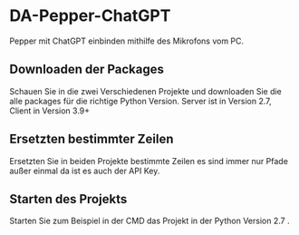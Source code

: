 # DA-Pepper-ChatGPT
Pepper mit ChatGPT einbinden mithilfe des Mikrofons vom PC.

## Downloaden der Packages
Schauen Sie in die zwei Verschiedenen Projekte und downloaden Sie die alle packages für die richtige Python Version.
Server ist in Version 2.7, Client in Version 3.9+

## Ersetzten bestimmter Zeilen
Ersetzten Sie in beiden Projekte bestimmte Zeilen es sind immer nur Pfade außer einmal da ist es auch der API Key.

## Starten des Projekts
Starten Sie zum Beispiel in der CMD das Projekt in der Python Version 2.7 .

